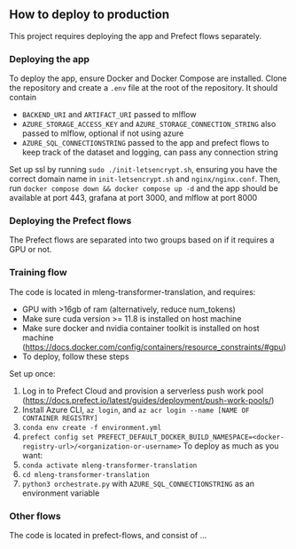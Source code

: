 ## How to deploy to production
This project requires deploying the app and Prefect flows separately.

### Deploying the app
To deploy the app, ensure Docker and Docker Compose are installed. Clone the repository and create a `.env` file at the root of the repository. It should contain
- `BACKEND_URI` and `ARTIFACT_URI` passed to mlflow
- `AZURE_STORAGE_ACCESS_KEY` and `AZURE_STORAGE_CONNECTION_STRING` also passed to mlflow, optional if not using azure
- `AZURE_SQL_CONNECTIONSTRING` passed to the app and prefect flows to keep track of the dataset and logging, can pass any connection string 

Set up ssl by running `sudo ./init-letsencrypt.sh`, ensuring you have the correct domain name in `init-letsencrypt.sh` and `nginx/nginx.conf`.
Then, run `docker compose down && docker compose up -d` and the app should be available at port 443, grafana at port 3000, and mlflow at port 8000

### Deploying the Prefect flows
The Prefect flows are separated into two groups based on if it requires a GPU or not. 

### Training flow
The code is located in mleng-transformer-translation, and requires:
- GPU with >16gb of ram (alternatively, reduce num_tokens)
- Make sure cuda version >= 11.8 is installed on host machine
- Make sure docker and nvidia container toolkit is installed on host machine (https://docs.docker.com/config/containers/resource_constraints/#gpu)
- To deploy, follow these steps

Set up once:
1. Log in to Prefect Cloud and provision a serverless push work pool (https://docs.prefect.io/latest/guides/deployment/push-work-pools/)
2. Install Azure CLI, `az login`, and `az acr login --name [NAME OF CONTAINER REGISTRY]`
3. `conda env create -f environment.yml`
4. `prefect config set PREFECT_DEFAULT_DOCKER_BUILD_NAMESPACE=<docker-registry-url>/<organization-or-username>`
To deploy as much as you want:
1. `conda activate mleng-transformer-translation`
2. `cd mleng-transformer-translation`
3. `python3 orchestrate.py` with `AZURE_SQL_CONNECTIONSTRING` as an environment variable

### Other flows
The code is located in prefect-flows, and consist of ...